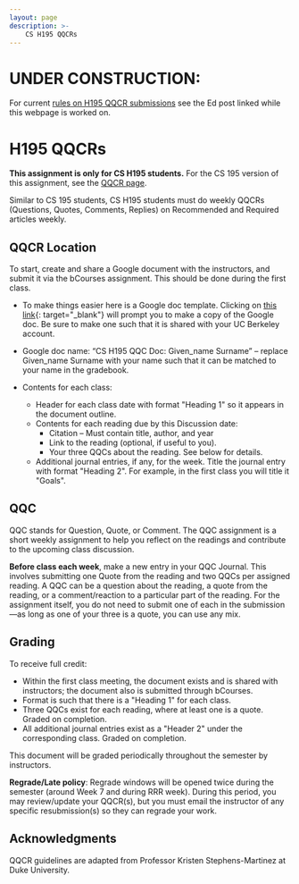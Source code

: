 ```yaml
---
layout: page
description: >-
    CS H195 QQCRs
---
```


# UNDER CONSTRUCTION: 
For current [rules on H195 QQCR submissions](https://edstem.org/us/courses/66531/discussion/5269602) see the Ed post linked while this webpage is worked on.

# H195 QQCRs

**This assignment is only for CS H195 students.** For the CS 195 version of this assignment, see the [QQCR page]({{site.baseurl}}qqcr).

Similar to CS 195 students, CS H195 students must do weekly QQCRs (Questions, Quotes, Comments, Replies) on Recommended and Required articles weekly. 

## QQCR Location

To start, create and share a Google document with the instructors, and submit it via the bCourses assignment. This should be done during the first class.

* To make things easier here is a Google doc template. Clicking on [this link](https://docs.google.com/document/d/1hnrH7fPt_22b1v-fYKI6VQjNbjzsvmBBoxuAIW8VMdk/copy){: target="_blank"} will prompt you to make a copy of the Google doc. Be sure to make one such that it is shared with your UC Berkeley account.
* Google doc name: “CS H195 QQC Doc: Given_name Surname” – replace Given_name Surname with your name such that it can be matched to your name in the gradebook.

* Contents for each class:
  * Header for each class date with format "Heading 1" so it appears in the document outline.
  * Contents for each reading due by this Discussion date:
    * Citation – Must contain title, author, and year
    * Link to the reading (optional, if useful to you).
    * Your three QQCs about the reading. See below for details.
  * Additional journal entries, if any, for the week. Title the journal entry with format "Heading 2". For example, in the first class you will title it "Goals".

## QQC
QQC stands for Question, Quote, or Comment. The QQC assignment is a short weekly assignment to help you reflect on the readings and contribute to the upcoming class discussion.

**Before class each week**, make a new entry in your QQC Journal. This involves submitting one Quote from the reading and two QQCs per assigned reading. A QQC can be a question about the reading, a quote from the reading, or a comment/reaction to a particular part of the reading. For the assignment itself, you do not need to submit one of each in the submission—as long as one of your three is a quote, you can use any mix.

## Grading
To receive full credit:
* Within the first class meeting, the document exists and is shared with instructors; the document also is submitted through bCourses.
* Format is such that there is a "Heading 1" for each class.
* Three QQCs exist for each reading, where at least one is a quote. Graded on completion.
* All additional journal entries exist as a "Header 2" under the corresponding class. Graded on completion.

This document will be graded periodically throughout the semester by instructors.

**Regrade/Late policy**: Regrade windows will be opened twice during the semester (around Week 7 and during RRR week). During this period, you may review/update your QQCR(s), but you must email the instructor of any specific resubmission(s) so they can regrade your work.

## Acknowledgments

QQCR guidelines are adapted from Professor Kristen Stephens-Martinez at Duke University.
